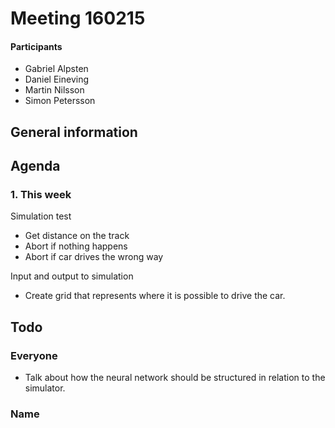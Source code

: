 # Meeting 160215

#### Participants
* Gabriel Alpsten
* Daniel Eineving
* Martin Nilsson
* Simon Petersson

## General information

## Agenda
### 1. This week
Simulation test
 - Get distance on the track
 - Abort if nothing happens
 - Abort if car drives the wrong way
 
Input and output to simulation
 - Create grid that represents where it is possible to drive the car.

## Todo
### Everyone
* Talk about how the neural network should be structured in relation to the simulator.

### Name

